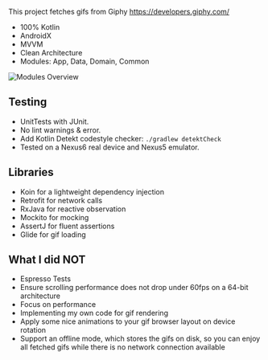 This project fetches gifs from Giphy https://developers.giphy.com/
* 100% Kotlin
* AndroidX
* MVVM
* Clean Architecture
* Modules: App, Data, Domain, Common

![Modules Overview](https://github.com/christianb/GiphyAndroid/blob/master/module_overview.png)

## Testing
* UnitTests with JUnit.
* No lint warnings & error.
* Add Kotlin Detekt codestyle checker: `./gradlew detektCheck`
* Tested on a Nexus6 real device and Nexus5 emulator.

## Libraries
* Koin for a lightweight dependency injection
* Retrofit for network calls
* RxJava for reactive observation
* Mockito for mocking
* AssertJ for fluent assertions
* Glide for gif loading

## What I did NOT
* Espresso Tests
* Ensure scrolling performance does not drop under 60fps on a 64-bit architecture
* Focus on performance
* Implementing my own code for gif rendering
* Apply some nice animations to your gif browser layout on device rotation
* Support an offline mode, which stores the gifs on disk, so you can enjoy all fetched gifs while there is no network connection available
